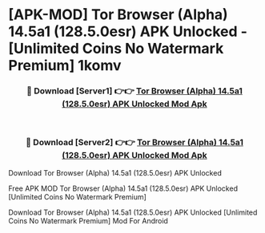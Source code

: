 # [APK-MOD] Tor Browser (Alpha) 14.5a1 (128.5.0esr) APK Unlocked - [Unlimited Coins No Watermark Premium] 1komv



<div align="center">
<h3>🔴 Download [Server1] 👉👉 <a href="https://momento.my/?title=Tor_Browser_(Alpha)_14.5a1_(128.5.0esr)_APK_Unlocked">Tor Browser (Alpha) 14.5a1 (128.5.0esr) APK Unlocked Mod Apk</a></h3><br>

<h3>🔴 Download [Server2] 👉👉 <a href="https://momento.my/?title=Tor_Browser_(Alpha)_14.5a1_(128.5.0esr)_APK_Unlocked">Tor Browser (Alpha) 14.5a1 (128.5.0esr) APK Unlocked Mod Apk</a></h3>
</div>



Download Tor Browser (Alpha) 14.5a1 (128.5.0esr) APK Unlocked 

Free APK MOD Tor Browser (Alpha) 14.5a1 (128.5.0esr) APK Unlocked [Unlimited Coins No Watermark Premium]

Download Tor Browser (Alpha) 14.5a1 (128.5.0esr) APK Unlocked [Unlimited Coins No Watermark Premium] Mod For Android
